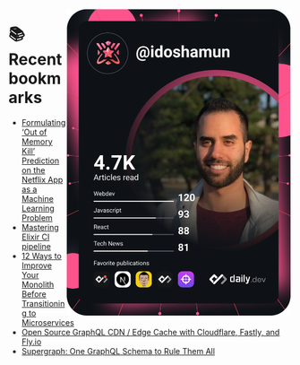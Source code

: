 <a href="https://app.daily.dev/idoshamun"><img src="https://raw.githubusercontent.com/idoshamun/idoshamun/devcard/devcard.svg" align='right' width="400" alt="Ido Shamun's Dev Card"/></a>

# 📚 Recent bookmarks
<!-- BOOKMARKS:START -->
- [Formulating ‘Out of Memory Kill’ Prediction on the Netflix App as a Machine Learning Problem](https://app.daily.dev/posts/-pJCCexII?utm_source=rss&utm_medium=bookmarks&utm_campaign=28849d86070e4c099c877ab6837c61f0)
- [Mastering Elixir CI pipeline](https://app.daily.dev/posts/HFy5nC8gJ?utm_source=rss&utm_medium=bookmarks&utm_campaign=28849d86070e4c099c877ab6837c61f0)
- [12 Ways to Improve Your Monolith Before Transitioning to Microservices](https://app.daily.dev/posts/teMVmVGpr?utm_source=rss&utm_medium=bookmarks&utm_campaign=28849d86070e4c099c877ab6837c61f0)
- [Open Source GraphQL CDN / Edge Cache with Cloudflare, Fastly, and Fly.io](https://app.daily.dev/posts/pn1TQWTme?utm_source=rss&utm_medium=bookmarks&utm_campaign=28849d86070e4c099c877ab6837c61f0)
- [Supergraph: One GraphQL Schema to Rule Them All](https://app.daily.dev/posts/tJhuNGrIi?utm_source=rss&utm_medium=bookmarks&utm_campaign=28849d86070e4c099c877ab6837c61f0)
<!-- BOOKMARKS:END -->
